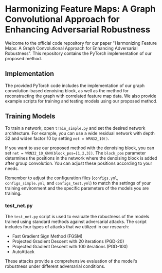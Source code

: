 # Harmonizing Feature Maps: A Graph Convolutional Approach for Enhancing Adversarial Robustness

Welcome to the official code repository for our paper "Harmonizing Feature Maps: A Graph Convolutional Approach for Enhancing Adversarial Robustness". This repository contains the PyTorch implementation of our proposed method.

## Implementation

The provided PyTorch code includes the implementation of our graph convolution-based denoising block, as well as the method for reconstructing the graph with correlated feature map data. We also provide example scripts for training and testing models using our proposed method.

## Training Models

To train a network, open `train_simple.py` and set the desired network architecture. For example, you can use a wide residual network with depth 32 and widen factor 10 by setting `net = WRN32_10()`.

If you want to use our proposed method with the denoising block, you can set `net = WRN32_10_GNN(block_pos=[1,2,3])`. The `block_pos` parameter determines the positions in the network where the denoising block is added after group convolution. You can adjust these positions according to your needs.

Remember to adjust the configuration files (`configs.yml`, `configs_simple.yml`, and `configs_test.yml`) to match the settings of your training environment and the specific parameters of the models you are training.

### test_net.py

The `test_net.py` script is used to evaluate the robustness of the models trained using standard methods against adversarial attacks. The script includes four types of attacks that we utilized in our research:

- Fast Gradient Sign Method (FGSM)
- Projected Gradient Descent with 20 iterations (PGD-20)
- Projected Gradient Descent with 100 iterations (PGD-100)
- AutoAttack

These attacks provide a comprehensive evaluation of the model's robustness under different adversarial conditions.
